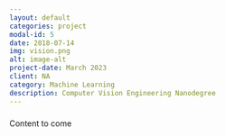 ```yaml
---
layout: default
categories: project
modal-id: 5
date: 2018-07-14
img: vision.png
alt: image-alt
project-date: March 2023
client: NA
category: Machine Learning
description: Computer Vision Engineering Nanodegree
---
```


###
Content to come
